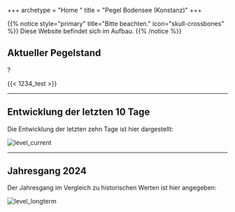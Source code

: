 +++
archetype = "Home "
title = "Pegel Bodensee (Konstanz)"
+++

{{% notice style="primary" title="Bitte beachten." icon="skull-crossbones" %}}
Diese Website befindet sich im Aufbau.
{{% /notice %}}

## Aktueller Pegelstand

<span id=current> ? </span>

{{< 1234_test >}} 

---

## Entwicklung der letzten 10 Tage

Die Entwicklung der letzten zehn Tage ist hier dargestellt:

![level_current](https://pegel-konstanz-for-website.s3.eu-central-1.amazonaws.com/graph/DE/current_DE.png)

---

## Jahresgang 2024

Der Jahresgang im Vergleich zu historischen Werten ist hier angegeben:

![level_longterm](https://pegel-konstanz-for-website.s3.eu-central-1.amazonaws.com/graph/DE/longterm_DE.png)
